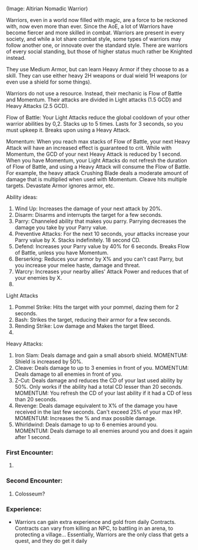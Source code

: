 (Image: Altirian Nomadic Warrior)

Warriors, even in a world now filled with magic, are a force to be reckoned with, now even more than ever. Since the AoE, a lot of Warriors have become fiercer and more skilled in combat. 
Warriors are present in every society, and while a lot share combat style, some types of warriors may follow another one, or innovate over the standard style. There are warriors of every social standing, but those of higher status much rather be Knighted instead.

They use Medium Armor, but can learn Heavy Armor if they choose to as a skill. They can use either heavy 2H weapons or dual wield 1H weapons (or even use a shield for some things).

Warriors do not use a resource. Instead, their mechanic is Flow of Battle and Momentum. Their attacks are divided in Light attacks (1.5 GCD) and Heavy Attacks (2.5 GCD).

Flow of Battle: Your Light Attacks reduce the global cooldown of your other warrior abilities by 0,2. Stacks up to 5 times. Lasts for 3 seconds, so you must upkeep it. Breaks upon using a Heavy Attack.

Momentum: When you reach max stacks of Flow of Battle, your next Heavy Attack will have an increased effect is guaranteed to crit. While with Momentum, the GCD of your next Heavy Attack is reduced by 1 second. When you have Momentum, your Light Attacks do not refresh the duration of Flow of Battle, and using a Heavy Attack will consume the Flow of Battle.
For example, the heavy attack Crushing Blade deals a moderate amount of damage that is multiplied when used with Momentum. Cleave hits multiple targets. Devastate Armor ignores armor, etc. 

Ability ideas:
1. Wind Up: Increases the damage of your next attack by 20%.
2. Disarm: Disarms and interrupts the target for a few seconds.
3. Parry: Channeled ability that makes you parry. Parrying decreases the damage you take by your Parry value.
4. Preventive Attacks: For the next 10 seconds, your attacks increase your Parry value by X. Stacks indefinitely. 18 second CD.
5. Defend: Increases your Parry value by 40% for 6 seconds. Breaks Flow of Battle, unless you have Momentum.
6. Berserking: Reduces your armor by X% and you can't cast Parry, but you increase your melee haste, damage and threat.
7. Warcry: Increases your nearby allies' Attack Power and reduces that of your enemies by X.
8. 

  Light Attacks
1. Pommel Strike: Hits the target with your pommel, dazing them for 2 seconds.
2. Bash: Strikes the target, reducing their armor for a few seconds.
3. Rending Strike: Low damage and Makes the target Bleed.
4. 

  Heavy Attacks:
1. Iron Slam: Deals damage and gain a small absorb shield. MOMENTUM: Shield is increased by 50%.
2. Cleave: Deals damage to up to 3 enemies in front of you. MOMENTUM: Deals damage to all enemies in front of you.
3. Z-Cut: Deals damage and reduces the CD of your last used ability by 50%. Only works if the ability had a total CD lesser than 20 seconds. MOMENTUM: You refresh the CD of your last ability if it had a CD of less than 20 seconds.
4. Revenge: Deals damage equivalent to X% of the damage you have received in the last few seconds. Can't exceed 25% of your max HP. MOMENTUM: Increases the % and max possible damage.
5. Whirldwind: Deals damage to up to 6 enemies around you. MOMENTUM: Deals damage to all enemies around you and does it again after 1 second.



### First Encounter:
1. 

### Second Encounter:
1. Colosseum?

### Experience: 
- Warriors can gain extra experience and gold from daily Contracts. Contracts can vary from killing an NPC, to battling in an arena, to protecting a village... Essentially, Warriors are the only class that gets a quest, and they do get it daily